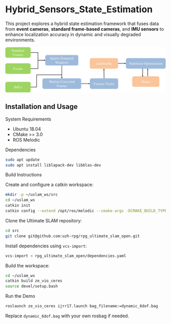# Hybrid_Sensors_State_Estimation

This project explores a hybrid state estimation framework that fuses data from **event cameras**, **standard frame-based cameras**, and **IMU sensors** to enhance localization accuracy in dynamic and visually degraded environments.

![DAVIS Sensors](fig/f1.png)

## Installation and Usage

System Requirements

- Ubuntu 18.04
- CMake >= 3.0
- ROS Melodic

Dependencies

```bash
sudo apt update
sudo apt install liblapack-dev libblas-dev
```

Build Instructions

Create and configure a catkin workspace:

```bash
mkdir -p ~/uslam_ws/src
cd ~/uslam_ws
catkin init
catkin config --extend /opt/ros/melodic --cmake-args -DCMAKE_BUILD_TYPE=Release
```

Clone the Ultimate SLAM repository:

```bash
cd src
git clone git@github.com:uzh-rpg/rpg_ultimate_slam_open.git
```

Install dependencies using `vcs-import`:

```bash
vcs-import < rpg_ultimate_slam_open/dependencies.yaml
```

Build the workspace:

```bash
cd ~/uslam_ws
catkin build ze_vio_ceres
source devel/setup.bash
```

Run the Demo

```bash
roslaunch ze_vio_ceres ijrr17.launch bag_filename:=dynamic_6dof.bag
```

Replace `dynamic_6dof.bag` with your own rosbag if needed.